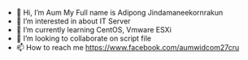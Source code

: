 - 👋 Hi, I’m Aum
My Full name is Adipong Jindamaneekornrakun
- 👀 I’m interested in about IT Server
- 🌱 I’m currently learning CentOS, Vmware ESXi
- 💞️ I’m looking to collaborate on script file
- 📫 How to reach me https://www.facebook.com/aumwidcom27cru

<!---
wingwean/wingwean is a ✨ special ✨ repository because its `README.md` (this file) appears on your GitHub profile.
You can click the Preview link to take a look at your changes.
--->

